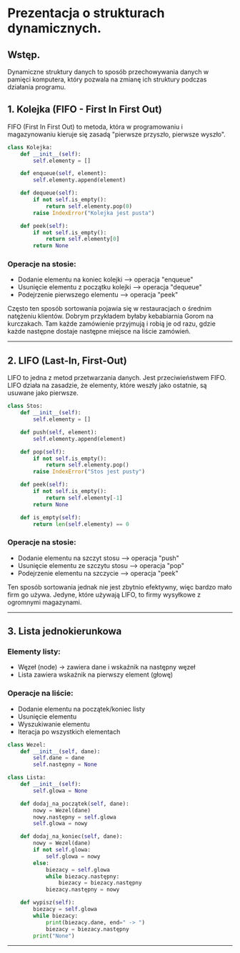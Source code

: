 # Prezentacja o strukturach dynamicznych.

## Wstęp.

Dynamiczne struktury danych to sposób przechowywania danych w pamięci komputera, który pozwala na zmianę ich struktury podczas działania programu.

## 1. Kolejka (FIFO - First In First Out)

FIFO (First In First Out) to metoda, która w programowaniu i magazynowaniu kieruje się zasadą "pierwsze przyszło, pierwsze wyszło".

```python
class Kolejka:
    def __init__(self):
        self.elementy = []

    def enqueue(self, element):
        self.elementy.append(element)

    def dequeue(self):
        if not self.is_empty():
            return self.elementy.pop(0)
        raise IndexError("Kolejka jest pusta")

    def peek(self):
        if not self.is_empty():
            return self.elementy[0]
        return None
```
### Operacje na stosie:
- Dodanie elementu na koniec kolejki –> operacja "enqueue"
- Usunięcie elementu z początku kolejki –> operacja "dequeue"
- Podejrzenie pierwszego elementu –> operacja "peek"

Często ten sposób sortowania pojawia się w restauracjach o średnim natężeniu klientów. Dobrym przykładem byłaby kebabiarnia Gorom na kurczakach.
Tam każde zamówienie przyjmują i robią je od razu, gdzie każde następne dostaje następne miejsce na liście zamówień.

---

## 2. LIFO (Last-In, First-Out) 

LIFO to jedna z metod przetwarzania danych. Jest przeciwieństwem FIFO. LIFO działa na zasadzie, że elementy, które weszły jako ostatnie, są usuwane jako pierwsze.

```python
class Stos:
    def __init__(self):
        self.elementy = []

    def push(self, element):
        self.elementy.append(element)

    def pop(self):
        if not self.is_empty():
            return self.elementy.pop()
        raise IndexError("Stos jest pusty")

    def peek(self):
        if not self.is_empty():
            return self.elementy[-1]
        return None

    def is_empty(self):
        return len(self.elementy) == 0

```
### Operacje na stosie:
- Dodanie elementu na szczyt stosu –> operacja "push"
- Usunięcie elementu ze szczytu stosu –> operacja "pop"
- Podejrzenie elementu na szczycie –> operacja "peek"

Ten sposób sortowania jednak nie jest zbytnio efektywny, więc bardzo mało firm go używa. 
Jedyne, które używają LIFO, to firmy wysyłkowe z ogromnymi magazynami.

---

## 3. Lista jednokierunkowa 

### Elementy listy:

- Węzeł (node) -> zawiera dane i wskaźnik na następny węzeł
- Lista zawiera wskaźnik na pierwszy element (głowę)

### Operacje na liście:

- Dodanie elementu na początek/koniec listy
- Usunięcie elementu
- Wyszukiwanie elementu
- Iteracja po wszystkich elementach

```python
class Wezel:
    def __init__(self, dane):
        self.dane = dane
        self.następny = None

class Lista:
    def __init__(self):
        self.glowa = None

    def dodaj_na_początek(self, dane):
        nowy = Wezel(dane)
        nowy.następny = self.glowa
        self.glowa = nowy

    def dodaj_na_koniec(self, dane):
        nowy = Wezel(dane)
        if not self.glowa:
            self.glowa = nowy
        else:
            biezacy = self.glowa
            while biezacy.następny:
                biezacy = biezacy.następny
            biezacy.następny = nowy

    def wypisz(self):
        biezacy = self.glowa
        while biezacy:
            print(biezacy.dane, end=" -> ")
            biezacy = biezacy.następny
        print("None")
```



---
